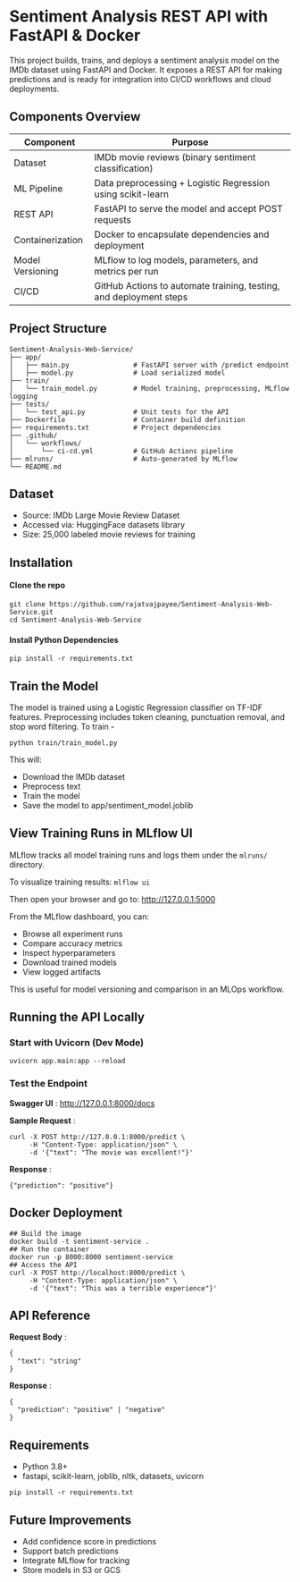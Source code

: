 # Sentiment Analysis REST API with FastAPI & Docker

This project builds, trains, and deploys a sentiment analysis model on the IMDb dataset using FastAPI and Docker. It exposes a REST API for making predictions and is ready for integration into CI/CD workflows and cloud deployments.

## Components Overview

| Component        |  Purpose                                                             |
|------------------|----------------------------------------------------------------------|
| Dataset	         |  IMDb movie reviews (binary sentiment classification)                | 
| ML Pipeline	     |  Data preprocessing + Logistic Regression using scikit-learn         |       
| REST API	       |  FastAPI to serve the model and accept POST requests                 |
| Containerization |  Docker to encapsulate dependencies and deployment                   |         
| Model Versioning |  MLflow to log models, parameters, and metrics per run               | 
| CI/CD	           |  GitHub Actions to automate training, testing, and deployment steps  |               

## Project Structure 
```
Sentiment-Analysis-Web-Service/
├── app/
│   ├── main.py                # FastAPI server with /predict endpoint
│   ├── model.py               # Load serialized model
├── train/
│   └── train_model.py         # Model training, preprocessing, MLflow logging
├── tests/
│   └── test_api.py            # Unit tests for the API
├── Dockerfile                 # Container build definition
├── requirements.txt           # Project dependencies
├── .github/
│   └── workflows/
│       └── ci-cd.yml          # GitHub Actions pipeline
├── mlruns/                    # Auto-generated by MLflow
└── README.md
```

## Dataset
- Source: IMDb Large Movie Review Dataset
- Accessed via: HuggingFace datasets library
- Size: 25,000 labeled movie reviews for training

## Installation 
#### Clone the repo 
```
git clone https://github.com/rajatvajpayee/Sentiment-Analysis-Web-Service.git
cd Sentiment-Analysis-Web-Service
```

#### Install Python Dependencies 
```
pip install -r requirements.txt
```

## Train the Model 
The model is trained using a Logistic Regression classifier on TF-IDF features. Preprocessing includes token cleaning, punctuation removal, and stop word filtering.
To train - 
```
python train/train_model.py
```

This will:
- Download the IMDb dataset
- Preprocess text
- Train the model
- Save the model to app/sentiment_model.joblib

## View Training Runs in MLflow UI
MLflow tracks all model training runs and logs them under the `mlruns/` directory.

To visualize training results: `mlflow ui`

Then open your browser and go to: http://127.0.0.1:5000

From the MLflow dashboard, you can:
- Browse all experiment runs
- Compare accuracy metrics
- Inspect hyperparameters
- Download trained models
- View logged artifacts

This is useful for model versioning and comparison in an MLOps workflow.

## Running the API Locally

### Start with Uvicorn (Dev Mode)
```
uvicorn app.main:app --reload
```

### Test the Endpoint
**Swagger UI** : http://127.0.0.1:8000/docs

**Sample Request** :  
```
curl -X POST http://127.0.0.1:8000/predict \
     -H "Content-Type: application/json" \
     -d '{"text": "The movie was excellent!"}'
```

**Response** : 
```
{"prediction": "positive"}
```

## Docker Deployment
```
## Build the image
docker build -t sentiment-service . 
## Run the container
docker run -p 8000:8000 sentiment-service
## Access the API 
curl -X POST http://localhost:8000/predict \
     -H "Content-Type: application/json" \
     -d '{"text": "This was a terrible experience"}'
```

## API Reference

**Request Body** :
```
{
  "text": "string"
}
```

**Response** :
```
{
  "prediction": "positive" | "negative"
}
```

## Requirements
- Python 3.8+
- fastapi, scikit-learn, joblib, nltk, datasets, uvicorn

```
pip install -r requirements.txt
```

## Future Improvements 
- Add confidence score in predictions
- Support batch predictions
- Integrate MLflow for tracking
- Store models in S3 or GCS
